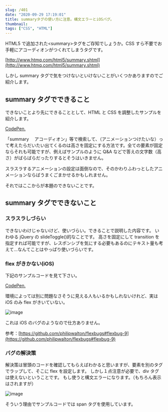 ```yaml
---
slug: /401
date: "2020-09-29 17:19:01"
title: summaryタグの使い方に注意。構文エラーとiOSバグ。
thumbnail:
tags: ["CSS", "HTML"]
---
```


HTML5 で追加された\<summary\>タグをご存知でしょうか。CSS すら不要でお手軽にアコーディオンがつくれてしまうタグです。

[http://www.htmq.com/html5/summary.shtml](http://www.htmq.com/html5/summary.shtml)

しかし summary タグで気をつけないといけないことがいくつかありますのでご紹介します。

## summary タグでできること

できないことより先にできることとして、HTML と CSS を調整したサンプルを紹介します。

[CodePen.](https://codepen.io/totocalcio/pen/abNXMVz)

「summary 　アコーディオン」等で検索して、（アニメーションつけたいな）って考えたらだいたい出てくるのは高さを固定にする方法です。全ての要素が固定ならそれも可能ですが、例えばサンプルのように Q&A などで答えの文字数（高さ）がばらばらだったりするとそうはいきません。

スラスラするアニメーションの設定は面倒なので、そのかわりふわっとしたアニメーションならばうまくごまかせるかもしれません。

それではここからが本題のできないことです。

## summary タグでできないこと

### スラスラしづらい

できないわけじゃないけど、使いづらい。できることで説明した内容です。
いわゆる jQuery の slideToggle()的なことです。
高さを固定にして transition を指定すれば可能ですが、レスポンシブを気にする必要もあるのにテキスト量も考えて...なんてことはやっぱり使いづらいです。

### flex がきかない(iOS)

下記のサンプルコードを見て下さい。

[CodePen.](https://codepen.io/totocalcio/pen/WNwWqdZ)

環境によっては別に問題なさそうに見える人もいるかもしれないけれど、実は iOS のみ flex がきいていない。

![image](/img/blog/contents/2020/09/IMG_1785.png)

これは iOS のバグのようなので仕方ありません。

参考：[https://github.com/philipwalton/flexbugs#flexbug-9](https://github.com/philipwalton/flexbugs#flexbug-9)

### バグの解決策

解決策は冒頭のコードを確認してもらえばわかると思いますが、要素を別のタグでラップして、そこに flex を設定します。
しかし１点注意が必要で、div タグは使えないということです。
もし使うと構文エラーになります。（もちろん表示はされますが）

![image](/img/blog/contents/2020/09/image-18.png)

そういう理由でサンプルコードでは span タグを使用しています。

